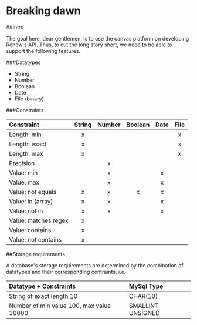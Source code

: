 # Breaking dawn

##Intro

The goal here, dear gentlemen, is to use the canvas platform on developing Renew's API. Thus, to cut the long story short, we need to be able to support the following features.

###Datatypes

* String
* Number
* Boolean
* Date
* File (binary)

###Constraints

Constraint            | String | Number | Boolean | Date | File
:------------------- | :----: | :----: | :-----: | :--: | :--: 
Length: min          | x      |        |         |      | x
Length: exact        | x      |        |         |      | x
Length: max          | x      |        |         |      | x
Precision            |        | x      |         |      |  
Value: min           |        | x      |         | x    |  
Value: max           |        | x      |         | x    |
Value: not equals    | x      | x      | x       | x    |  
Value: in (array)    | x      | x      |         | x    |  
Value: not in        | x      | x      |         | x    |  
Value: matches regex | x      |        |         |      |  
Value: contains      | x      |        |         |      |  
Value: not contains  | x      |        |         |      |  

##Storage requirements

A database's storage requirements are determined by the combination of datatypes and their corresponding contraints, i.e.

Datatype + Constraints                     | MySql Type
:----------------------------------------- | :------------------
String of exact length 10                  | CHAR(10)
Number of min value 100, max value 30000   | SMALLINT UNSIGNED
